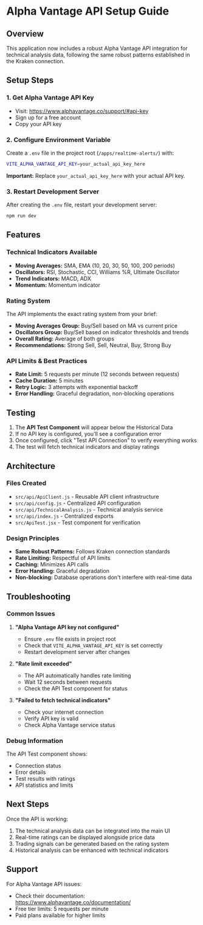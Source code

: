 # Alpha Vantage API Setup Guide

## Overview
This application now includes a robust Alpha Vantage API integration for technical analysis data, following the same robust patterns established in the Kraken connection.

## Setup Steps

### 1. Get Alpha Vantage API Key
- Visit: https://www.alphavantage.co/support/#api-key
- Sign up for a free account
- Copy your API key

### 2. Configure Environment Variable
Create a `.env` file in the project root (`/apps/realtime-alerts/`) with:

```bash
VITE_ALPHA_VANTAGE_API_KEY=your_actual_api_key_here
```

**Important:** Replace `your_actual_api_key_here` with your actual API key.

### 3. Restart Development Server
After creating the `.env` file, restart your development server:

```bash
npm run dev
```

## Features

### Technical Indicators Available
- **Moving Averages:** SMA, EMA (10, 20, 30, 50, 100, 200 periods)
- **Oscillators:** RSI, Stochastic, CCI, Williams %R, Ultimate Oscillator
- **Trend Indicators:** MACD, ADX
- **Momentum:** Momentum indicator

### Rating System
The API implements the exact rating system from your brief:
- **Moving Averages Group:** Buy/Sell based on MA vs current price
- **Oscillators Group:** Buy/Sell based on indicator thresholds and trends
- **Overall Rating:** Average of both groups
- **Recommendations:** Strong Sell, Sell, Neutral, Buy, Strong Buy

### API Limits & Best Practices
- **Rate Limit:** 5 requests per minute (12 seconds between requests)
- **Cache Duration:** 5 minutes
- **Retry Logic:** 3 attempts with exponential backoff
- **Error Handling:** Graceful degradation, non-blocking operations

## Testing

1. The **API Test Component** will appear below the Historical Data
2. If no API key is configured, you'll see a configuration error
3. Once configured, click "Test API Connection" to verify everything works
4. The test will fetch technical indicators and display ratings

## Architecture

### Files Created
- `src/api/ApiClient.js` - Reusable API client infrastructure
- `src/api/config.js` - Centralized API configuration
- `src/api/TechnicalAnalysis.js` - Technical analysis service
- `src/api/index.js` - Centralized exports
- `src/ApiTest.jsx` - Test component for verification

### Design Principles
- **Same Robust Patterns:** Follows Kraken connection standards
- **Rate Limiting:** Respectful of API limits
- **Caching:** Minimizes API calls
- **Error Handling:** Graceful degradation
- **Non-blocking:** Database operations don't interfere with real-time data

## Troubleshooting

### Common Issues

1. **"Alpha Vantage API key not configured"**
   - Ensure `.env` file exists in project root
   - Check that `VITE_ALPHA_VANTAGE_API_KEY` is set correctly
   - Restart development server after changes

2. **"Rate limit exceeded"**
   - The API automatically handles rate limiting
   - Wait 12 seconds between requests
   - Check the API Test component for status

3. **"Failed to fetch technical indicators"**
   - Check your internet connection
   - Verify API key is valid
   - Check Alpha Vantage service status

### Debug Information
The API Test component shows:
- Connection status
- Error details
- Test results with ratings
- API statistics and limits

## Next Steps

Once the API is working:
1. The technical analysis data can be integrated into the main UI
2. Real-time ratings can be displayed alongside price data
3. Trading signals can be generated based on the rating system
4. Historical analysis can be enhanced with technical indicators

## Support

For Alpha Vantage API issues:
- Check their documentation: https://www.alphavantage.co/documentation/
- Free tier limits: 5 requests per minute
- Paid plans available for higher limits
